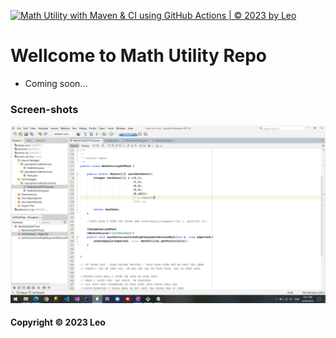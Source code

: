 [![Math Utility with Maven & CI using GitHub Actions | © 2023 by Leo](https://github.com/nghiant02/math-util-mvn/actions/workflows/math-util-ci.yml/badge.svg)](https://github.com/nghiant02/math-util-mvn/actions/workflows/math-util-ci.yml)

# Wellcome to Math Utility Repo

* Coming soon...

### Screen-shots
![DDT Source](https://github.com/nghiant02/math-util-mvn/blob/main/screenshots/DDTsource.png)

#### Copyright &#169; 2023 Leo